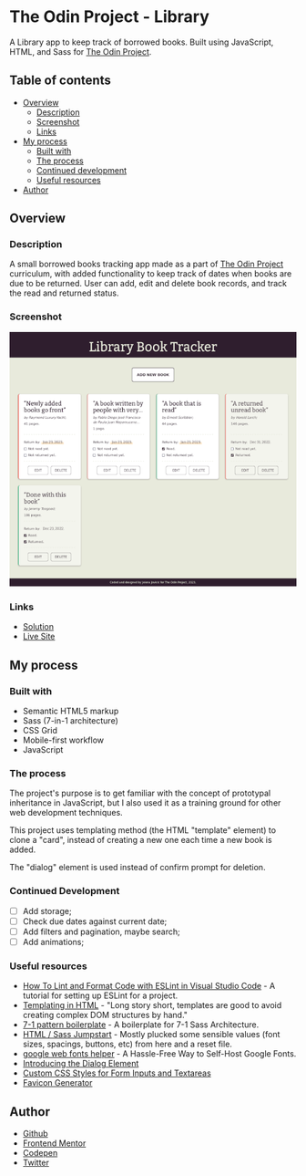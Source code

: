 # The Odin Project - Library

A Library app to keep track of borrowed books. Built using JavaScript, HTML, and Sass for [The Odin Project](https://www.theodinproject.com).

## Table of contents

- [Overview](#overview)
  - [Description](#description)
  - [Screenshot](#screenshot)
  - [Links](#links)
- [My process](#my-process)
  - [Built with](#built-with)
  - [The process](#the-process)
  - [Continued development](#continued-development)
  - [Useful resources](#useful-resources)
- [Author](#author)

## Overview

### Description

A small borrowed books tracking app made as a part of [The Odin Project](https://www.theodinproject.com) curriculum, with added functionality to keep track of dates when books are due to be returned. User can add, edit and delete book records, and track the read and returned status.

### Screenshot

![](screenshot.png)

### Links

- [Solution](https://github.com/je-jo/library)
- [Live Site](https://je-jo.github.io/library/)

## My process

### Built with

- Semantic HTML5 markup
- Sass (7-in-1 architecture)
- CSS Grid
- Mobile-first workflow
- JavaScript

### The process

The project's purpose is to get familiar with the concept of prototypal inheritance in JavaScript, but I also used it as a training ground for other web development techniques.

This project uses templating method (the HTML "template" element) to clone a "card", instead of creating a new one each time a new book is added. 

The "dialog" element is used instead of confirm prompt for deletion.

### Continued Development

- [ ] Add storage;
- [ ] Check due dates against current date;
- [ ] Add filters and pagination, maybe search;
- [ ] Add animations;

### Useful resources

- [How To Lint and Format Code with ESLint in Visual Studio Code](https://www.digitalocean.com/community/tutorials/linting-and-formatting-with-eslint-in-vs-code) - A tutorial for setting up ESLint for a project.
- [Templating in HTML](https://kittygiraudel.com/2022/09/30/templating-in-html/) - "Long story short, templates are good to avoid creating complex DOM structures by hand."
- [7-1 pattern boilerplate](https://github.com/KittyGiraudel/sass-boilerplate/tree/master/stylesheets) - A boilerplate for 7-1 Sass Architecture.
- [HTML / Sass Jumpstart]() - Mostly plucked some sensible values (font sizes, spacings, buttons, etc) from here and a reset file.
- [google web fonts helper](https://gwfh.mranftl.com/fonts) - A Hassle-Free Way to Self-Host Google Fonts.
- [Introducing the Dialog Element](https://webkit.org/blog/12209/introducing-the-dialog-element/)
- [Custom CSS Styles for Form Inputs and Textareas](https://moderncss.dev/custom-css-styles-for-form-inputs-and-textareas/)
- [Favicon Generator](https://favicon.io/favicon-generator/)

## Author

- [Github](https://github.com/je-jo)
- [Frontend Mentor](https://www.frontendmentor.io/profile/je-jo)
- [Codepen](https://codepen.io/je-jo)
- [Twitter](https://twitter.com/jelena_jo_)
